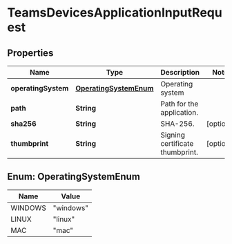 

# TeamsDevicesApplicationInputRequest


## Properties

| Name | Type | Description | Notes |
|------------ | ------------- | ------------- | -------------|
|**operatingSystem** | [**OperatingSystemEnum**](#OperatingSystemEnum) | Operating system |  |
|**path** | **String** | Path for the application. |  |
|**sha256** | **String** | SHA-256. |  [optional] |
|**thumbprint** | **String** | Signing certificate thumbprint. |  [optional] |



## Enum: OperatingSystemEnum

| Name | Value |
|---- | -----|
| WINDOWS | &quot;windows&quot; |
| LINUX | &quot;linux&quot; |
| MAC | &quot;mac&quot; |



